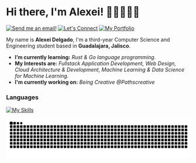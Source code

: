 # Hi there, I'm Alexei! 👋🏻🧑🏻‍💻
[![Send me an email!](https://img.shields.io/badge/Send_me_an_email-purple?style=for-the-badge&logo=maildotru&logoColor=white)](mailto:alexei@pathscreative.com)
[![Let's Connect](https://shields.io/badge/let's%20connect!-blue?logo=linkedin&style=for-the-badge)](https://www.linkedin.com/in/alexeidg/)
[![My Portfolio](https://shields.io/badge/My%20Portfolio-343a40?&style=for-the-badge)](https://alexei.pathscreative.com)

My name is **Alexei Delgado**, I'm a third-year Computer Science and Engineering student based in **Guadalajara, Jalisco**.
- **I’m currently learning:** *Rust & Go language programming.*
- **My Interests are:** *Fullstack Application Development, Web Design, Cloud Architecture & Development, Machine Learning & Data Science for Machine Learning.* 
- **I'm currently working on:** *Being Creative @Pathscreative*

### Languages 
[![My Skills](https://skillicons.dev/icons?i=cpp,cs,c,js,ts,py,r,matlab,java)](https://skillicons.dev) 

<img src="https://raw.githubusercontent.com/alexeiddg/alexeiddg/output/snake.svg" alt="Snake animation" />

